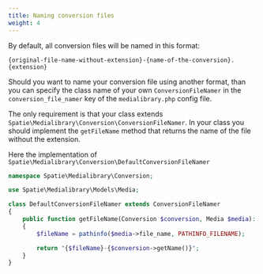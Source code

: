 ```yaml
---
title: Naming conversion files
weight: 4
---
```


By default, all conversion files will be named in this format:

```
{original-file-name-without-extension}-{name-of-the-conversion}.{extension}
```

Should you want to name your conversion file using another format, than you can specify the class name of your own `ConversionFileNamer` in the `conversion_file_namer` key of the `medialibrary.php` config file.

The only requirement is that your class extends `Spatie\Medialibrary\Conversion\ConversionFileNamer`. In your class you should implement the `getFileName` method that returns the name of the file without the extension.

Here the implementation of `Spatie\Medialibrary\Conversion\DefaultConversionFileNamer`

```php
namespace Spatie\Medialibrary\Conversion;

use Spatie\Medialibrary\Models\Media;

class DefaultConversionFileNamer extends ConversionFileNamer
{
    public function getFileName(Conversion $conversion, Media $media): string
    {
        $fileName = pathinfo($media->file_name, PATHINFO_FILENAME);

        return "{$fileName}-{$conversion->getName()}";
    }
}
```
